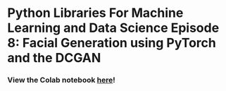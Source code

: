 # Python Libraries For Machine Learning and Data Science Episode 8: Facial Generation using PyTorch and the DCGAN

### View the Colab notebook [here](https://colab.research.google.com/drive/1cj1RcFY8Cg5Ja7fP1Iugo0QbHTZfRWvQ?usp=sharing)!

